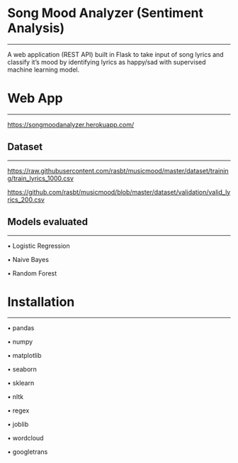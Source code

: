 # Song Mood Analyzer (Sentiment Analysis)
*****************************************
A web application (REST API) built in Flask to take input of song lyrics and classify it’s mood by identifying lyrics as happy/sad with supervised machine learning model.

# Web App
*******************************
https://songmoodanalyzer.herokuapp.com/

## Dataset
************************************************
https://raw.githubusercontent.com/rasbt/musicmood/master/dataset/training/train_lyrics_1000.csv

https://github.com/rasbt/musicmood/blob/master/dataset/validation/valid_lyrics_200.csv

## Models evaluated
****************************************************
•	Logistic Regression

•	Naive Bayes

•	Random Forest

# Installation
****************************************
•	pandas

•	numpy

•	matplotlib

•	seaborn

•	sklearn

•	nltk

•	regex

•	joblib

•	wordcloud

•	googletrans

